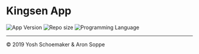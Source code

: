 # Kingsen App
![App Version](https://img.shields.io/github/package-json/v/yoshschoemaker/kingsen/dev.svg?label=Version) ![Repo size](https://img.shields.io/github/repo-size/yoshschoemaker/kingsen.svg) ![Programming Language](https://img.shields.io/github/languages/top/yoshschoemaker/kingsen.svg)
___


&copy; 2019 Yosh Schoemaker & Aron Soppe